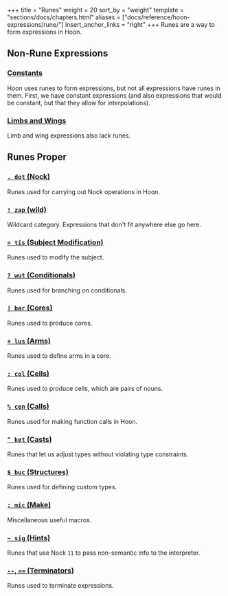 +++
title = "Runes"
weight = 20
sort_by = "weight"
template = "sections/docs/chapters.html"
aliases = ["docs/reference/hoon-expressions/rune/"]
insert_anchor_links = "right"
+++
Runes are a way to form expressions in Hoon.

## Non-Rune Expressions

### [Constants](/docs/hoon/reference/rune/constants)

Hoon uses runes to form expressions, but not all expressions have runes in them.  First, we have constant expressions (and also expressions that would be constant, but that they allow for interpolations).

### [Limbs and Wings](/docs/hoon/reference/limbs/)

Limb and wing expressions also lack runes.

## Runes Proper

### [`. dot` (Nock)](/docs/hoon/reference/rune/dot)

Runes used for carrying out Nock operations in Hoon.

### [`! zap` (wild)](/docs/hoon/reference/rune/zap)

Wildcard category. Expressions that don't fit anywhere else go here.

### [`= tis` (Subject Modification)](/docs/hoon/reference/rune/tis)

Runes used to modify the subject.

### [`? wut` (Conditionals)](/docs/hoon/reference/rune/wut)

Runes used for branching on conditionals.

### [`| bar` (Cores)](/docs/hoon/reference/rune/bar)

Runes used to produce cores.

### [`+ lus` (Arms)](/docs/hoon/reference/rune/lus)

Runes used to define arms in a core.

### [`: col` (Cells)](/docs/hoon/reference/rune/col)

Runes used to produce cells, which are pairs of nouns.

### [`% cen` (Calls)](/docs/hoon/reference/rune/cen)

Runes used for making function calls in Hoon.

### [`^ ket` (Casts)](/docs/hoon/reference/rune/ket)

Runes that let us adjust types without violating type constraints.

### [`$ buc` (Structures)](/docs/hoon/reference/rune/buc)

Runes used for defining custom types.

### [`; mic` (Make)](/docs/hoon/reference/rune/mic)

Miscellaneous useful macros.

### [`~ sig` (Hints)](/docs/hoon/reference/rune/sig)

Runes that use Nock `11` to pass non-semantic info to the interpreter.

### [`--`, `==` (Terminators)](/docs/hoon/reference/rune/terminators)

Runes used to terminate expressions.
